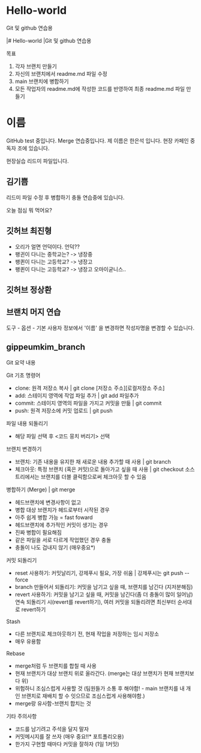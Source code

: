 # Hello-world
Git 및 github 연습용

|# Hello-world
|Git 및 github 연습용

목표
1. 각자 브랜치 만들기
2. 자신의 브랜치에서 readme.md 파일 수정
3. main 브랜치에 병합하기
4. 모든 작업자의 readme.md에 작성한 코드를 반영하여 최종 readme.md 파일 만들기

# 이름 
 GitHub test 중입니다. Merge 연습중입니다.
 제 이름은 한은석 입니다. 
 현장 카페인 중독자 조에 있습니다. 
 

현장실습 리드미 파일입니다.

## 김기쁨 
리드미 파일 수정 후 병합하기
충돌 연습중에 있습니다.

오늘 점심 뭐 먹어요?

## 깃허브 최진형 
- 오리가 얼면 언덕이다.
언덕??
- 팽귄이 다니는 중학교는? -> 냉장중
- 팽퀸이 다니는 고등학교? -> 냉장고
- 팽퀸이 다니는 고등학교? -> 냉장고 오마이굳니스..

## 깃허브 정상환
## 브랜치 머지 연습


도구 - 옵션 - 기본 사용자 정보에서 '이름' 을 변경하면 작성자명을 변경할 수 있습니다.

## gippeumkim_branch
Git 요약 내용

Git 기초 명령어
- clone: 원격 저장소 복사 | git clone [저장소 주소][로컬저장소 주소]
- add: 스테이지 영역에 작업 파일 추가 | git add 파일추가
- commit: 스테이지 영역의 파일을 가지고 커밋을 만듦 | git commit
- push: 원격 저장소에 커밋 업로드 | git push

파일 내용 되돌리기
- 해당 파일 선택 후 <코드 뭉치 버리기> 선택

브랜치 변경하기
- 브랜치: 기존 내용을 유지한 채 새로운 내용 추가할 때 사용 | git branch
- 체크아웃: 특정 브랜치 (혹은 커밋)으로 돌아가고 싶을 때 사용 | git checkout
  소스트리에서는 브랜치를 더블 클릭함으로써 체크아웃 할 수 있음

병합하기 (Merge) | git merge
- 헤드브랜치에 변경사항이 없고
- 병합 대상 브랜치가 헤드로부터 시작된 경우
- 아주 쉽게 병합 가능 = fast foward
- 헤드브랜치에 추가적인 커밋이 생기는 경우
- 진짜 병합이 필요해짐
- 같은 파일을 서로 다르게 작업했던 경우 충돌
- 충돌이 나도 겁내지 않기 (매우중요*)

커밋 되돌리기
- reset 사용하기: 커밋날리기, 강제푸시 필요, 가장 쉬움 | 강제푸시는 git push --force
- branch 만들어서 되돌리기: 커밋을 남기고 싶을 때, 브랜치를 남긴다 (지저분해짐)
- revert 사용하기: 커밋을 남기고 싶을 때, 커밋을 남긴다(좀 더 충돌이 많이 일어남)
  연속 되돌리기 시(revert를 revert하기), 여러 커밋을 되돌리려면 최신부터 순서대로 revert하기

Stash
- 다른 브랜치로 체크아웃하기 전, 현재 작업을 저장하는 임시 저장소
- 매우 유용함

Rebase
- merge처럼 두 브랜치를 합칠 때 사용
- 현재 브랜치가 대상 브랜치 위로 올라간다. (merge는 대상 브랜치가 현재 브랜치보다 위)
- 위험하니 조심스럽게 사용할 것 (팀원들가 소통 후 해야함! - main 브랜치를 내 개인 브랜치로 재배치 할 수 잇으므로 조심스럽게 사용해야함.)
- merge랑 유사함-브랜치 합치는 것


기타 주의사항
- 코드를 남기려고 주석을 달지 말자 
- 커밋메시지를 잘 쓰자 (매우 중요!!* 포트폴리오용)
- 한가지 구현할 때마다 커밋을 잘하자 (1일 1커밋)
